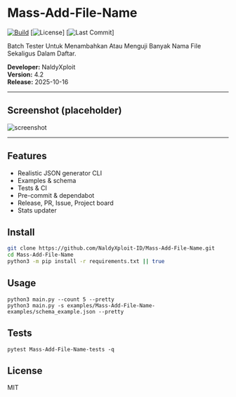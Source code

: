 # Mass-Add-File-Name

[![Build](https://img.shields.io/github/actions/workflow/status/NaldyXploit-ID/Mass-Add-File-Name/python.yml?branch=master)](https://github.com/NaldyXploit-ID/Mass-Add-File-Name/actions)
[![License](https://img.shields.io/github/license/NaldyXploit-ID/Mass-Add-File-Name)]
[![Last Commit](https://img.shields.io/github/last-commit/NaldyXploit-ID/Mass-Add-File-Name)]

Batch Tester Untuk Menambahkan Atau Menguji Banyak Nama File Sekaligus Dalam Daftar.

**Developer:** NaldyXploit  
**Version:** 4.2  
**Release:** 2025-10-16

---

## Screenshot (placeholder)
![screenshot](.github/assets/screenshot.png)

---

## Features
- Realistic JSON generator CLI
- Examples & schema
- Tests & CI
- Pre-commit & dependabot
- Release, PR, Issue, Project board
- Stats updater

## Install
```bash
git clone https://github.com/NaldyXploit-ID/Mass-Add-File-Name.git
cd Mass-Add-File-Name
python3 -m pip install -r requirements.txt || true
```

## Usage
```
python3 main.py --count 5 --pretty
python3 main.py -s examples/Mass-Add-File-Name-examples/schema_example.json --pretty
```

## Tests
```
pytest Mass-Add-File-Name-tests -q
```

## License
MIT
